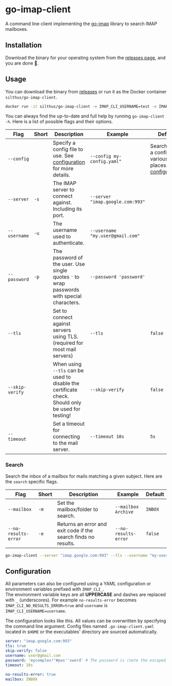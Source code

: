 # go-imap-client

A command line client implementing the [go-imap][go-imap] library to search IMAP mailboxes.

## Installation

Download the binary for your operating system from the [releases page][releases], and you are done :rocket:.

## Usage

You can download the binary from [releases][releases] or run it as the Docker container `silthus/go-imap-client`.

```bash
docker run -it silthus/go-imap-client -e IMAP_CLI_USERNAME=test -e IMAP_CLI_PASSWORD=test --server imap.google.com:993 --tls search test
```

You can always find the up-to-date and full help by running `go-imap-client -h`. Here is a list of possible flags and
their options.

| Flag            | Short | Description                                                                                         | Example                          | Default                                                                       |
|-----------------|-------|-----------------------------------------------------------------------------------------------------|----------------------------------|-------------------------------------------------------------------------------|
| `--config`      |       | Specify a config file to use. See [configuration](#Configuration) for more details.                 | `--config my-config.yaml"`       | Searches for a config in various places. See [configuration](#Configuration). |
| `--server`      | `-s`  | The IMAP server to connect against. Including its port.                                             | `--server "imap.google.com:993"` |                                                                               |
| `--username`    | `-u`  | The username used to authenticate.                                                                  | `--username "my.user@gmail.com"` |                                                                               |
| `--password`    | `-p`  | The password of the user. Use single quotes <kbd>'</kbd> to wrap passwords with special characters. | `--password 'password'`          |                                                                               |
| `--tls`         |       | Set to connect against servers using TLS. (required for most mail servers)                          | `--tls`                          | `false`                                                                       |
| `--skip-verify` |       | When using `--tls` can be used to disable the certificate check. Should only be used for testing!   | `--skip-verify`                  | `false`                                                                       |
| `--timeout`     |       | Set a timeout for connecting to the mail server.                                                    | `--timeout 10s`                  | `5s`                                                                          |

### Search

Search the inbox of a mailbox for mails matching a given subject. Here are the `search` specific flags.

| Flag                 | Short | Description                                                    | Example              | Default |
|----------------------|-------|----------------------------------------------------------------|----------------------|---------|
| `--mailbox`          | `-m`  | Set the mailbox/folder to search.                              | `--mailbox Archive`  | `INBOX` |
| `--no-results-error` | `-e`  | Returns an error and exit code if the search finds no results. | `--no-results-error` | `false` |

```bash
go-imap-client --server "imap.google.com:993" --tls --username "my-user@gmail.com" --password 'my_super_secret_PW!' search awesome search term
```

## Configuration

All parameters can also be configured using a YAML configuration or environment variables prefixed with `IMAP_CLI_`.  
The environment variable keys are all **UPPERCASE** and dashes are replaced with <kbd>_</kbd> (underscores).
For example `no-results-error` becomes `IMAP_CLI_NO_RESULTS_ERROR=true` and `username` is `IMAP_CLI_USERNAME=username`.

The configuration looks like this. All values can be overwritten by specifying the command line argument.
Config files named `.go-imap-client.yaml` located in `$HOME` or the executables' directory are sourced automatically.

```yaml
server: "imap.google.com:993"
tls: true
skip-verify: false
username: user@gmail.com
password: 'mycomplex!"#pas''sword' # The password is (note the escaped single quote): mycomplex!"#pas'sword
timeout: 10s

no-results-error: true
mailbox: INBOX
```

[go-imap]: https://github.com/emersion/go-imap

[releases]: https://github.com/Silthus/go-imap-client/releases/latest
